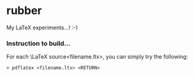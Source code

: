 # rubber
My LaTeX experiments...! :-)

### Instruction to build...

For each \LaTeX source<filename.ltx>, you can simply try the following:

``` shell
> pdflatex <filename.ltx> <RETURN>
```
